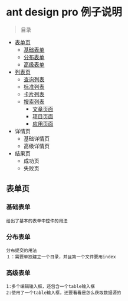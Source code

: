 # ant design pro 例子说明

> 目录

* [表单页](#表单页)
  * [基础表单](#基础表单)
  * [分布表单](#分布表单)
  * [高级表单](#高级表单)
* [列表页](#列表页)
  * [查询列表](#查询列表)
  * [标准列表](#标准列表)
  * [卡片列表](#卡片列表)
  * [搜索列表](#搜索列表)
    * [文章页面](#文章页面)
    * [项目页面](#项目页面)
    * [应用页面](#应用页面)
* 详情页
  * 基础详情页
  * 高级详情页
* 结果页
  * 成功页
  * 失败页



## 表单页



### 基础表单

```
给出了基本的表单中控件的用法
```



### 分布表单

```
分布提交的用法
１：需要单独建立一个目录，并且第一个文件要用index
```







### 高级表单

```
1:多个编辑输入框，还包含一个table输入框
2:使用了一个table输入框，还要看看是怎么获取数据源的
```





